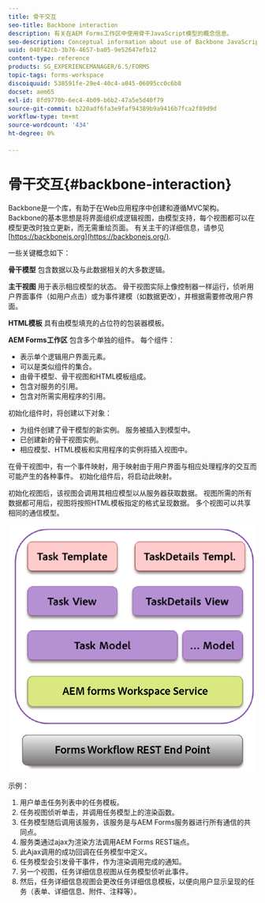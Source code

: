 ```yaml
---
title: 骨干交互
seo-title: Backbone interaction
description: 有关在AEM Forms工作区中使用骨干JavaScript模型的概念信息。
seo-description: Conceptual information about use of Backbone JavaScript models in AEM Forms workspace.
uuid: 040f42cb-3b76-4657-ba05-9e52647efb12
content-type: reference
products: SG_EXPERIENCEMANAGER/6.5/FORMS
topic-tags: forms-workspace
discoiquuid: 538591fe-29e4-40c4-a045-06095cc0c6b8
docset: aem65
exl-id: 8fd9770b-6ec4-4b09-b6b2-47a5e5d40f79
source-git-commit: b220adf6fa3e9faf94389b9a9416b7fca2f89d9d
workflow-type: tm+mt
source-wordcount: '434'
ht-degree: 0%

---
```


# 骨干交互{#backbone-interaction}

Backbone是一个库，有助于在Web应用程序中创建和遵循MVC架构。 Backbone的基本思想是将界面组织成逻辑视图，由模型支持，每个视图都可以在模型更改时独立更新，而无需重绘页面。 有关主干的详细信息，请参见 [https://backbonejs.org](https://backbonejs.org/).

一些关键概念如下：

**骨干模型** 包含数据以及与此数据相关的大多数逻辑。

**主干视图** 用于表示相应模型的状态。 骨干视图实际上像控制器一样运行，侦听用户界面事件（如用户点击）或为事件建模（如数据更改），并根据需要修改用户界面。

**HTML模板** 具有由模型填充的占位符的包装器模板。

**AEM Forms工作区** 包含多个单独的组件。 每个组件：

* 表示单个逻辑用户界面元素。
* 可以是类似组件的集合。
* 由骨干模型、骨干视图和HTML模板组成。
* 包含对服务的引用。
* 包含对所需实用程序的引用。

初始化组件时，将创建以下对象：

* 为组件创建了骨干模型的新实例。 服务被插入到模型中。
* 已创建新的骨干视图实例。
* 相应模型、HTML模板和实用程序的实例将插入视图中。

在骨干视图中，有一个事件映射，用于映射由于用户界面与相应处理程序的交互而可能产生的各种事件。 初始化组件后，将启动此映射。

初始化视图后，该视图会调用其相应模型以从服务器获取数据。 视图所需的所有数据都可用后，视图将按照HTML模板指定的格式呈现数据。 多个视图可以共享相同的通信模型。

![](do-not-localize/aem_forms_workflow.png)

示例：

1. 用户单击任务列表中的任务模板。
1. 任务视图侦听单击，并调用任务模型上的渲染函数。
1. 任务模型随后调用该服务，该服务是与AEM Forms服务器进行所有通信的共同点。
1. 服务类通过ajax为渲染方法调用AEM Forms REST端点。
1. 此Ajax调用的成功回调在任务模型中定义。
1. 任务模型会引发骨干事件，作为渲染调用完成的通知。
1. 另一个视图，任务详细信息视图从任务模型侦听此事件。
1. 然后，任务详细信息视图会更改任务详细信息模板，以便向用户显示呈现的任务（表单、详细信息、附件、注释等）。
